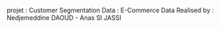 projet : Customer Segmentation
Data : E-Commerce Data
Realised by : Nedjemeddine DAOUD - Anas SI JASSI
